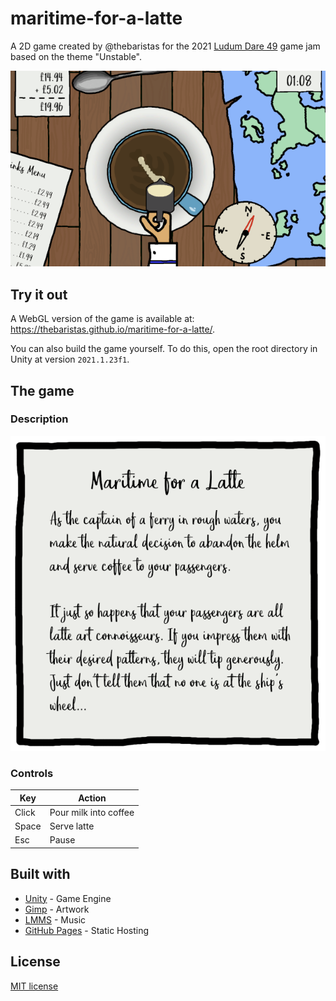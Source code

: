 # maritime-for-a-latte

A 2D game created by @thebaristas for the 2021 [Ludum Dare 49](https://ldjam.com/) game jam based on the theme "Unstable".

![Screenshot](Docs/screenshot.png)

## Try it out

A WebGL version of the game is available at: https://thebaristas.github.io/maritime-for-a-latte/.

You can also build the game yourself. To do this, open the root directory in Unity at version `2021.1.23f1`.

## The game

### Description

![Description](Docs/description.png)

### Controls

| Key   | Action                |
| ----- | --------------------- |
| Click | Pour milk into coffee |
| Space | Serve latte           |
| Esc   | Pause                 |

## Built with

- [Unity](https://unity.com/) - Game Engine
- [Gimp](https://www.gimp.org/) - Artwork
- [LMMS](https://lmms.io/) - Music
- [GitHub Pages](https://pages.github.com/) - Static Hosting

## License

[MIT license](./LICENSE)
